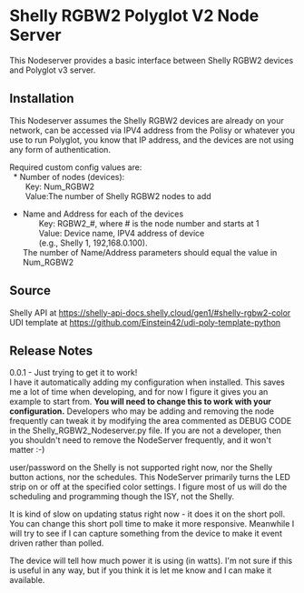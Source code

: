 # Shelly RGBW2 Polyglot V2 Node Server

This Nodeserver provides a basic interface between Shelly RGBW2 devices and Polyglot v3 server.

## Installation
This Nodeserver assumes the Shelly RGBW2 devices are already on your network, can be accessed via IPV4 address from the Polisy or whatever you use to run Polyglot, you know that IP address, and the devices are not using any form of authentication.

Required custom config values are:<br>
 &ensp;* Number of nodes (devices):<br>
 &emsp;&emsp;Key: Num_RGBW2<br>
 &emsp;&emsp;Value:The number of Shelly RGBW2 nodes to add<br>
* Name and Address for each of the devices<br>
&emsp;&emsp;Key:  RGBW2_#, where # is the node number and starts at 1<br>
&emsp;&emsp;Value: Device name, IPV4 address of device<br>
&emsp;&emsp;(e.g., Shelly 1, 192,168.0.100).<br>
The number of Name/Address parameters should equal the value in Num_RGBW2

## Source
Shelly API at https://shelly-api-docs.shelly.cloud/gen1/#shelly-rgbw2-color<br>
UDI template at https://github.com/Einstein42/udi-poly-template-python

## Release Notes
0.0.1 - Just trying to get it to work!<br>
I have it automatically adding my configuration when installed.  This saves me a lot of time when developing, and for now I figure it gives you an example to start from.  **You will need to change this to work with your configuration.**  Developers who may be adding and removing the node frequently can tweak it by modifying the area commented as DEBUG CODE in the Shelly_RGBW2_Nodeserver.py file.  If you are not a developer, then you shouldn't need to remove the NodeServer frequently, and it won't matter :-)<br>

user/password on the Shelly is not supported right now, nor the Shelly button actions, nor the schedules.  This NodeServer primarily turns the LED strip on or off at the specified color settings.  I figure most of us will do the scheduling and programming though the ISY, not the Shelly.

It is kind of slow on updating status right now - it does it on the short poll.  You can change this short poll time to make it more responsive.  Meanwhile I will try to see if I can capture something from the device to make it event driven rather than polled.

The device will tell how much power it is using (in watts).  I'm not sure if this is useful in any way, but if you think it is let me know and I can  make it available.
